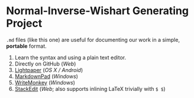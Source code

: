 Normal-Inverse-Wishart Generating Project
=========================================

`.md` files (like this one) are useful for documenting our work in a simple, **portable** format.

1. Learn the syntax and using a plain text editor.
2. Directly on GitHub (_Web_)
3. [Lightpaper](http://clockworkengine.com/lightpaper-mac/) (_OS X / Android_)
4. [MarkdownPad](http://www.markdownpad.com/) (_Windows_)
5. [WriteMonkey](http://writemonkey.com/) (_Windows_)
6. [StackEdit](http://stackedit.io/) (_Web_; also supports inlining LaTeX trivially with `$ $`)
